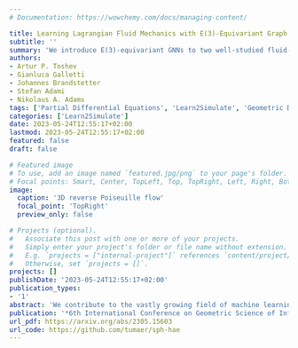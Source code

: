 ```yaml
---
# Documentation: https://wowchemy.com/docs/managing-content/

title: Learning Lagrangian Fluid Mechanics with E(3)-Equivariant Graph Neural Networks
subtitle: ''
summary: 'We introduce E(3)-equivariant GNNs to two well-studied fluid-flow systems, namely 3D decaying Taylor-Green vortex and 3D reverse Poiseuille flow. Published at GSI 2023.'
authors:
- Artur P. Toshev 
- Gianluca Galletti
- Johannes Brandstetter
- Stefan Adami
- Nikolaus A. Adams
tags: ['Partial Differential Equations', 'Learn2Simulate', 'Geometric Deep Learning', 'AI4Science', 'Graph Neural Networks', 'Equivariance', 'Neural Surrogates', 'Lagrangian Fluid Mechanics', 'Deep Learning']
categories: ['Learn2Simulate']
date: 2023-05-24T12:55:17+02:00
lastmod: 2023-05-24T12:55:17+02:00
featured: false
draft: false

# Featured image
# To use, add an image named `featured.jpg/png` to your page's folder.
# Focal points: Smart, Center, TopLeft, Top, TopRight, Left, Right, BottomLeft, Bottom, BottomRight.
image:
  caption: '3D reverse Poiseuille flow'
  focal_point: 'TopRight'
  preview_only: false

# Projects (optional).
#   Associate this post with one or more of your projects.
#   Simply enter your project's folder or file name without extension.
#   E.g. `projects = ["internal-project"]` references `content/project/deep-learning/index.md`.
#   Otherwise, set `projects = []`.
projects: []
publishDate: '2023-05-24T12:55:17+02:00'
publication_types:
- '1'
abstract: 'We contribute to the vastly growing field of machine learning for engineering systems by demonstrating that equivariant graph neural networks have the potential to learn more accurate dynamic-interaction models than their non-equivariant counterparts. We benchmark two well-studied fluid-flow systems, namely 3D decaying Taylor-Green vortex and 3D reverse Poiseuille flow, and evaluate the models based on different performance measures, such as kinetic energy or Sinkhorn distance. In addition, we investigate different embedding methods of physical-information histories for equivariant models. We find that while currently being rather slow to train and evaluate, equivariant models with our proposed history embeddings learn more accurate physical interactions.'
publication: '*6th International Conference on Geometric Science of Information (GSI), 2023*'
url_pdf: https://arxiv.org/abs/2305.15603
url_code: https://github.com/tumaer/sph-hae
---
```

